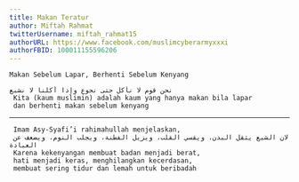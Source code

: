 ```yaml
---
title: Makan Teratur
author: Miftah Rahmat
twitterUsername: miftah_rahmat15
authorURL: https://www.facebook.com/muslimcyberarmyxxxi
authorFBID: 100011155596206
---
```


	Makan Sebelum Lapar, Berhenti Sebelum Kenyang

   <!--truncate-->
	
	نحن قوم لا نأكل حتى نجوع وإذا أكلنا لا نشبع 
	 Kita (kaum muslimin) adalah kaum yang hanya makan bila lapar 
	 dan berhenti makan sebelum kenyang
---
	 Imam Asy-Syafi’i rahimahullah menjelaskan,
	 لان الشبع يثقل البدن، ويقسي القلب، ويزيل الفطنة، ويجلب النوم، ويضعف عن العبادة
	 Karena kekenyangan membuat badan menjadi berat, 
	 hati menjadi keras, menghilangkan kecerdasan, 
	 membuat sering tidur dan lemah untuk beribadah
<div class="fb-comments" data-href="https://developers.facebook.com/docs/plugins/comments#configurator" data-width="100%" data-numposts="5"></div>
